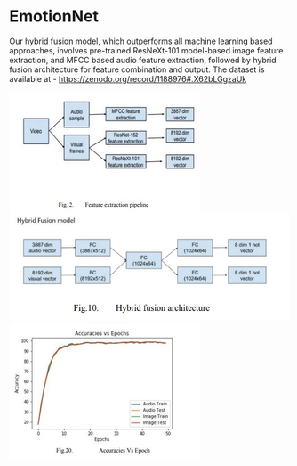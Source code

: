 # EmotionNet
Our hybrid fusion model, which outperforms all machine learning
based approaches, involves pre-trained ResNeXt-101
model-based image feature extraction, and MFCC based audio
feature extraction, followed by hybrid fusion architecture for
feature combination and output. The dataset is available at -
https://zenodo.org/record/1188976#.X62bLGgzaUk

<img src="/plots/3.jpg">
<img src="/plots/2.jpg">
<img src="/plots/1.jpg">
